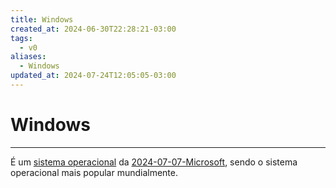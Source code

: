 ```yaml
---
title: Windows
created_at: 2024-06-30T22:28:21-03:00
tags:
  - v0
aliases:
  - Windows
updated_at: 2024-07-24T12:05:05-03:00
---
```

# Windows
---
É um [sistema operacional](2024-06-30-Sistema_Operacional.md) da [2024-07-07-Microsoft](_insight/2024/07/2024-07-07-Microsoft.md), sendo o sistema operacional mais popular mundialmente.